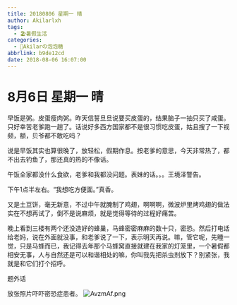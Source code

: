 ```yaml
---
title: 20180806 星期一 晴
author: Akilarlxh
tags:
  - 🏖️暑假生活
categories:
  - 🍬Akilarの泡泡糖
abbrlink: b9de12cd
date: 2018-08-06 16:07:00
---
```

# 8月6日 星期一 晴

早饭是粥。皮蛋瘦肉粥。昨天信誓旦旦说要买皮蛋的，结果脑子一抽只买了咸蛋。只好幸苦老爹跑一趟了。话说好多西方国家都不是很习惯吃皮蛋，姑且搜了一下视频，额，贝爷都不敢吃吗？

说是早饭其实也算很晚了，放轻松，假期作息。按老爹的意思，今天非常热了，都不出去钓鱼了，那还真的热的不像话。

午饭全家都没什么食欲，老爹和我都没问题。表妹的话。。。王境泽警告。

下午1点半左右。“我想吃方便面。”真香。

又是土豆饼，毫无新意，不过中午就腌制了鸡翅，啊啊啊，微波炉里烤鸡翅的做法实在不想再试了，倒不是说麻烦，就是觉得等待的过程好痛苦。

晚上看到三楼有两个还没造好的蜂巢，马蜂密密麻麻的数十只，密恐。然后打电话给老妈，说在外面就没事，和老爹说了一下，表示明天再说。嘛，管它呢，先睡一觉，只是马蜂而已，我记得去年那个马蜂窝直接就建在我家的灯笼里，一个暑假都相安无事，人与自然还是可以和谐相处的嘛，你叫我先把杀虫剂放下？别紧张，我就是和它们打个招呼。

题外话

放张照片吓吓密恐症患者。
![AvzmAf.png](https://s2.ax1x.com/2019/04/16/AvzmAf.png)

